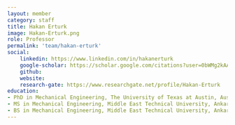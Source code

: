 ```yaml
---
layout: member
category: staff
title: Hakan Erturk
image: Hakan-Erturk.png
role: Professor
permalink: 'team/hakan-erturk'
social:
    linkedin: https://www.linkedin.com/in/hakanerturk
    google-scholar: https://scholar.google.com/citations?user=0bWMg2kAAAAJ&hl=en&oi=ao
    github:
    website:
    research-gate: https://www.researchgate.net/profile/Hakan-Erturk
education:
- PhD in Mechanical Engineering, The University of Texas at Austin, Austin, TX, USA (2002)
- MS in Mechanical Engineering, Middle East Technical University, Ankara, Turkey (1997)
- BS in Mechanical Engineering, Middle East Technical University, Ankara, Turkey (1994)
---
```

